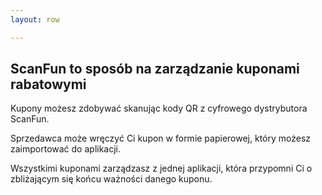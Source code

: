 ```yaml
---
layout: row 

---
```

## ScanFun to sposób na zarządzanie kuponami rabatowymi

Kupony możesz zdobywać skanując kody QR z cyfrowego dystrybutora ScanFun.

Sprzedawca może wręczyć Ci kupon w formie papierowej, który możesz zaimportować do aplikacji.

Wszystkimi kuponami zarządzasz z jednej aplikacji, która przypomni Ci o zbliżającym się końcu ważności danego kuponu.

